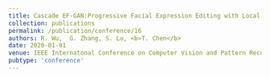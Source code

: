 ```yaml
---
title: Cascade EF-GAN:Progressive Facial Expression Editing with Local Focuses
collection: publications
permalink: /publication/conference/16
authors: R. Wu,  G. Zhang, S. Lu, <b>T. Chen</b>
date: 2020-01-01
venue: IEEE Internatonal Conference on Computer Vision and Pattern Recognition (CVPR, Oral)
pubtype: 'conference'
---
```


<!-- paperurl: 'http://academicpages.github.io/files/paper1.pdf'
citation: 'Your Name, You. (2009). &quot;Paper Title Number 1.&quot; <i>Journal 1</i>. 1(1).' -->
<!-- [Download paper here](http://academicpages.github.io/files/paper1.pdf) -->
